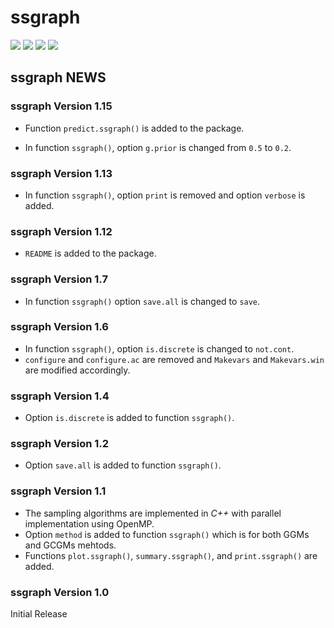 # **ssgraph** 
  
![](https://www.r-pkg.org/badges/version/ssgraph) 
![](https://www.r-pkg.org/badges/last-release/ssgraph) 
![](https://cranlogs.r-pkg.org/badges/ssgraph) 
![](https://cranlogs.r-pkg.org/badges/grand-total/ssgraph) 

## **ssgraph** NEWS

### **ssgraph** Version 1.15

* Function `predict.ssgraph()` is added to the package.

* In function `ssgraph()`, option `g.prior` is changed from `0.5` to `0.2`.

### **ssgraph** Version 1.13

* In function `ssgraph()`, option `print` is removed and option `verbose` is added.

### **ssgraph** Version 1.12

* `README` is added to the package.

### **ssgraph** Version 1.7

* In function `ssgraph()` option `save.all` is changed to `save`.

### **ssgraph** Version 1.6

* In function `ssgraph()`, option `is.discrete` is changed to `not.cont`.
* `configure` and `configure.ac` are removed and 
	    `Makevars` and `Makevars.win` are modified accordingly.

### **ssgraph** Version 1.4

* Option `is.discrete` is added to function `ssgraph()`.

### **ssgraph** Version 1.2

* Option `save.all` is added to function `ssgraph()`.

### **ssgraph** Version 1.1

* The sampling algorithms are implemented in *C++* with parallel implementation using OpenMP. 
* Option `method` is added to function `ssgraph()` which is for both GGMs and GCGMs mehtods.
* Functions `plot.ssgraph()`, `summary.ssgraph()`, and `print.ssgraph()` are added.
    
### **ssgraph** Version 1.0

Initial Release
    
